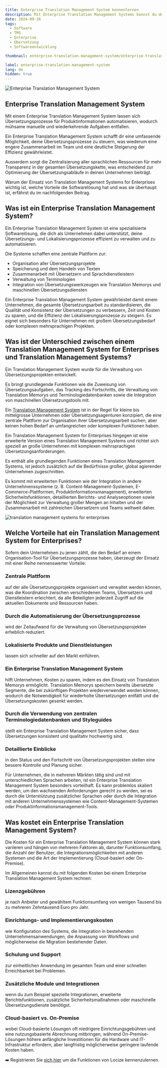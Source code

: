 ```yaml
---
title: Enterprise Translation Management System kennenlernen
description: Mit Enterprise Translation Management Systems kannst du deine Übersetzungs- und Lokalisierungsprozesse optimieren und automatisieren.
date: 2024-09-26
tags:
  - Software
  - TMS
  - Enterprise
  - Übersetzung
  - Softwareentwicklung  

thumbnail: enterprise-translation-management-system/enterprise-translation-management-system.webp

label: enterprise-translation-management-system
lang: de
hidden: true
---
```


![Enterprise Translation Management System](../enterprise-translation-management-system/enterprise-translation-management-system.webp)

## Enterprise Translation Management System

Mit einem Enterprise Translation Management System lassen sich Übersetzungsprozesse für Produktinformationen automatisieren, wodurch mühsame manuelle und wiederkehrende Aufgaben entfallen. 

Ein Enterprise Translation Management System schafft dir eine umfassende Möglichkeit, deine Übersetzungsprozesse zu steuern, was wiederum eine engere Zusammenarbeit im Team und eine deutliche Steigerung der Effizienz gewährleistet. 

Ausserdem sorgt die Zentralisierung aller sprachlichen Ressourcen für mehr Transparenz in der gesamten Übersetzungskette, was entscheidend zur Optimierung der Übersetzungsabläufe in deinen Unternehmen beiträgt.

Warum der Einsatz von Translation Management Systems for Enterprises wichtig ist, welche Vorteile die Softwarelösung hat und was sie überhaupt ist, erfährst du im nachfolgenden Beitrag.

## Was ist ein Enterprise Translation Management System?

Ein Enterprise Translation Management System ist eine spezialisierte Softwarelösung, die dich als Unternehmen dabei unterstützt, deine Übersetzungs- und Lokalisierungsprozesse effizient zu verwalten und zu automatisieren.

Die Systeme schaffen eine zentrale Plattform zur:

- Organisation aller Übersetzungsprojekte
- Speicherung und dem Handeln von Texten
- Zusammenarbeit mit Übersetzern und Sprachdienstleistern
- Verwaltung von Terminologien
- Integration von Übersetzungswerkzeugen wie Translation Memorys und maschinellen Übersetzungsdiensten

Ein Enterprise Translation Management System gewährleistet damit einem Unternehmen, die gesamte Übersetzungsarbeit zu standardisieren, die Qualität und Konsistenz der Übersetzungen zu verbessern, Zeit und Kosten zu sparen, und die Effizienz der Lokalisierungsprozesse zu steigern. Es eignet sich besonders für Unternehmen mit großem Übersetzungsbedarf oder komplexen mehrsprachigen Projekten.

## Was ist der Unterschied zwischen einem Translation Management System for Enterprises und Translation Management Systems?

Ein Translation Management System wurde für die Verwaltung von Übersetzungsprojekten entwickelt. 

Es bringt grundlegende Funktionen wie die Zuweisung von Übersetzungsaufgaben, das Tracking des Fortschritts, die Verwaltung von Translation Memorys und Terminologiedatenbanken sowie die Integration von maschinellen Übersetzungstools mit. 

Ein [Translation Management System](../tms/) ist in der Regel für kleine bis mittelgrosse Unternehmen oder Übersetzungsagenturen konzipiert, die eine zentrale Plattform zur Organisation ihrer Übersetzungsarbeit suchen, aber keinen hohen Bedarf an umfangreichen oder komplexen Funktionen haben.

Ein Translation Management System for Enterprises hingegen ist eine erweiterte Version eines Translation Management Systems und richtet sich speziell an große Unternehmen mit komplexen mehrsprachigen Übersetzungsanforderungen. 

Es enthält alle grundlegenden Funktionen eines Translation Management Systems, ist jedoch zusätzlich auf die Bedürfnisse großer, global agierender Unternehmen zugeschnitten. 

Es kommt mit erweiterten Funktionen wie der Integration in andere Unternehmenssysteme (z. B. Content-Management-Systemen, E-Commerce-Plattformen, Produktinformationsmanagement), erweiterten Sicherheitsfunktionen, detaillierten Berichts- und Analyseoptionen sowie der Möglichkeit zur Verwaltung großer Mengen an Inhalten und der Zusammenarbeit mit zahlreichen Übersetzern und Teams weltweit daher.


![translation management systems for enterprises](../enterprise-translation-management-system/translation-management-systems-for-enterprises.webp)


## Welche Vorteile hat ein Translation Management System for Enterprises?

Sofern dein Unternehmen zu jenen zählt, die den Bedarf an einem Organisation-Tool für Übersetzungsprozesse haben, überzeugt der Einsatz mit einer Reihe nennenswerter Vorteile:

### Zentrale Plattform
auf der alle Übersetzungsprojekte organisiert und verwaltet werden können, was die Koordination zwischen verschiedenen Teams, Übersetzern und Dienstleistern erleichtert, da alle Beteiligten jederzeit Zugriff auf die aktuellen Dokumente und Ressourcen haben.

### Durch die Automatisierung der Übersetzungsprozesse 
wird der Zeitaufwand für die Verwaltung von Übersetzungsprojekten erheblich reduziert.

### Lokalisierte Produkte und Dienstleistungen 
lassen sich schneller auf den Markt einführen.

### Ein Enterprise Translation Management System 
hilft Unternehmen, Kosten zu sparen, indem es den Einsatz von Translation Memorys ermöglicht. Translation Memorys speichern bereits übersetzte Segmente, die bei zukünftigen Projekten wiederverwendet werden können, wodurch die Notwendigkeit für wiederholte Übersetzungen entfällt und die Übersetzungskosten gesenkt werden.

### Durch die Verwendung von zentralen Terminologiedatenbanken und Styleguides 
stellt ein Enterprise Translation Management System sicher, dass Übersetzungen konsistent und qualitativ hochwertig sind.

### Detaillierte Einblicke 
in den Status und den Fortschritt von Übersetzungsprojekten stellen eine bessere Kontrolle und Planung sicher.

Für Unternehmen, die in mehreren Märkten tätig sind und mit unterschiedlichen Sprachen arbeiten, ist ein Enterprise Translation Management System besonders vorteilhaft. Es kann problemlos skaliert werden, um den wachsenden Anforderungen gerecht zu werden, sei es durch die Unterstützung zusätzlicher Sprachen oder durch die Integration mit anderen Unternehmenssystemen wie Content-Management-Systemen oder Produktinformationsmanagement-Tools.

## Was kostet ein Enterprise Translation Management System?

Die Kosten für ein Enterprise Translation Management System können stark variieren und hängen von mehreren Faktoren ab, darunter Funktionsumfang, die Anzahl der Benutzer, die Integrationsmöglichkeiten mit anderen Systemen und die Art der Implementierung (Cloud-basiert oder On-Premise).

Im Allgemeinen kannst du mit folgenden Kosten bei einem Enterprise Translation Management System rechnen:

### Lizenzgebühren 
je nach Anbieter und gewähltem Funktionsumfang von wenigen Tausend bis zu mehreren Zehntausend Euro pro Jahr.

### Einrichtungs- und Implementierungskosten 
wie Konfiguration des Systems, die Integration in bestehenden Unternehmensanwendungen, die Anpassung von Workflows und möglicherweise die Migration bestehender Daten.


### Schulung und Support 
zur einheitlichen Anwendung im gesamten Team und einer schnellen Erreichbarkeit bei Problemen.

### Zusätzliche Module und Integrationen
wenn du zum Beispiel spezielle Integrationen, erweiterte Berichtsfunktionen, zusätzliche Sicherheitsmaßnahmen oder maschinelle Übersetzungsdienste benötigst.

### Cloud-basiert vs. On-Premise
wobei Cloud-basierte Lösungen oft niedrigere Einrichtungsgebühren und eine nutzungsbasierte Abrechnung mitbringen, während On-Premise-Lösungen höhere anfängliche Investitionen für die Hardware und IT-Infrastruktur erfordern, aber langfristig möglicherweise geringere laufende Kosten haben.


➡️ Registrieren Sie [sich hier](https://www.locize.app/register) um die Funktionen von Locize kennenzulernen.